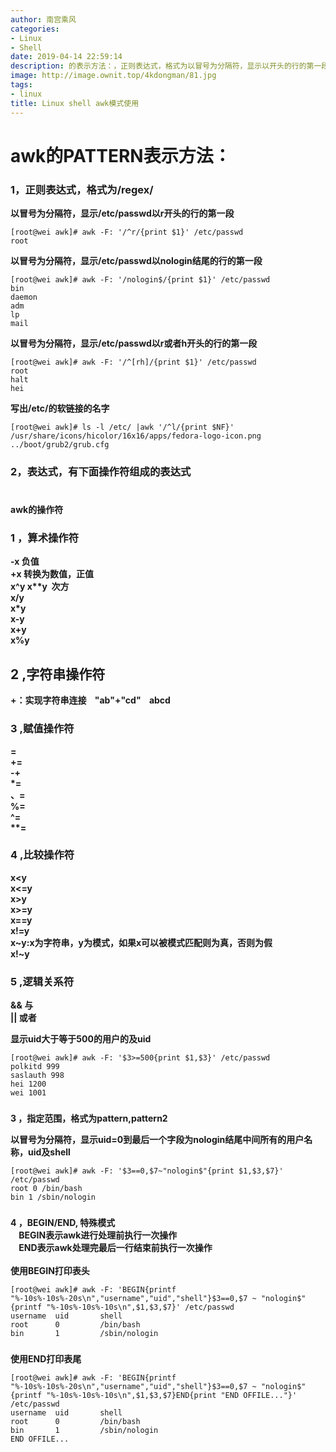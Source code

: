 ```yaml
---
author: 南宫乘风
categories:
- Linux
- Shell
date: 2019-04-14 22:59:14
description: 的表示方法：，正则表达式，格式为以冒号为分隔符，显示以开头的行的第一段以冒号为分隔符，显示以结尾的行的第一段以冒号为分隔符，显示以或者开头的行的第一段写出的软链接的名字，表达式，有下面操作符组成的表达。。。。。。。
image: http://image.ownit.top/4kdongman/81.jpg
tags:
- linux
title: Linux shell awk模式使用
---
```


<!--more-->

# **awk的PATTERN表示方法：**

### **1，正则表达式，格式为/regex/**

**以冒号为分隔符，显示/etc/passwd以r开头的行的第一段**

```
[root@wei awk]# awk -F: '/^r/{print $1}' /etc/passwd
root
```

**以冒号为分隔符，显示/etc/passwd以nologin结尾的行的第一段**

```
[root@wei awk]# awk -F: '/nologin$/{print $1}' /etc/passwd
bin
daemon
adm
lp
mail
```

**以冒号为分隔符，显示/etc/passwd以r或者h开头的行的第一段**

```
[root@wei awk]# awk -F: '/^[rh]/{print $1}' /etc/passwd
root
halt
hei
```

  
**写出/etc/的软链接的名字**

```
[root@wei awk]# ls -l /etc/ |awk '/^l/{print $NF}'
/usr/share/icons/hicolor/16x16/apps/fedora-logo-icon.png
../boot/grub2/grub.cfg
```

### **2，表达式，有下面操作符组成的表达式**

#   
**awk的操作符**

### **1 ，算术操作符**

**\-x 负值  
+x 转换为数值，正值  
x\^y x\*\*y  次方  
x/y  
x\*y  
x-y  
x+y  
x\%y**

## **2 ,字符串操作符**

**+：实现字符串连接    "ab"+"cd"    abcd**

### **3 ,赋值操作符**

**\=  
+=  
\-+  
\*=  
、=  
\%=  
\^=  
\*\*=**

### **4 ,比较操作符**

**x\<y  
x\<=y  
x>y  
x>=y  
x==y  
x\!=y  
x\~y:x为字符串，y为模式，如果x可以被模式匹配则为真，否则为假  
x\!\~y**

### **5 ,逻辑关系符**

**\&\& 与  
|| 或者**

**显示uid大于等于500的用户的及uid**

```
[root@wei awk]# awk -F: '$3>=500{print $1,$3}' /etc/passwd
polkitd 999
saslauth 998
hei 1200
wei 1001
```

###   
**3 ，指定范围，格式为pattern,pattern2**

**以冒号为分隔符，显示uid=0到最后一个字段为nologin结尾中间所有的用户名称，uid及shell**

```
[root@wei awk]# awk -F: '$3==0,$7~"nologin$"{print $1,$3,$7}' /etc/passwd
root 0 /bin/bash
bin 1 /sbin/nologin
```

###   
**4 ，BEGIN/END, 特殊模式  
    BEGIN表示awk进行处理前执行一次操作  
    END表示awk处理完最后一行结束前执行一次操作  
      
使用BEGIN打印表头**

```
[root@wei awk]# awk -F: 'BEGIN{printf "%-10s%-10s%-20s\n","username","uid","shell"}$3==0,$7 ~ "nologin$"{printf "%-10s%-10s%-10s\n",$1,$3,$7}' /etc/passwd
username  uid       shell               
root      0         /bin/bash 
bin       1         /sbin/nologin
```

###   
**使用END打印表尾**

```
[root@wei awk]# awk -F: 'BEGIN{printf "%-10s%-10s%-20s\n","username","uid","shell"}$3==0,$7 ~ "nologin$"{printf "%-10s%-10s%-10s\n",$1,$3,$7}END{print "END OFFILE..."}' /etc/passwd
username  uid       shell               
root      0         /bin/bash 
bin       1         /sbin/nologin
END OFFILE...
```